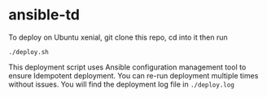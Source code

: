 # ansible-td

To deploy on Ubuntu xenial, git clone this repo, cd into it then run
```
./deploy.sh
```

This deployment script uses Ansible configuration management tool to ensure Idempotent deployment. You can re-run deployment multiple times without issues. You will find the deployment log file in `./deploy.log`
